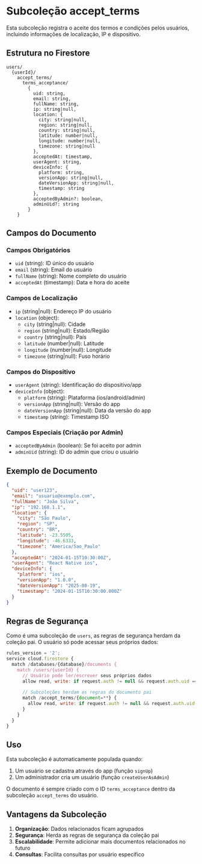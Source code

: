 # Subcoleção accept_terms

Esta subcoleção registra o aceite dos termos e condições pelos usuários, incluindo informações de localização, IP e dispositivo.

## Estrutura no Firestore

```
users/
  {userId}/
    accept_terms/
      terms_acceptance/
        {
          uid: string,
          email: string,
          fullName: string,
          ip: string|null,
          location: {
            city: string|null,
            region: string|null,
            country: string|null,
            latitude: number|null,
            longitude: number|null,
            timezone: string|null
          },
          acceptedAt: timestamp,
          userAgent: string,
          deviceInfo: {
            platform: string,
            versionApp: string|null,
            dateVersionApp: string|null,
            timestamp: string
          },
          acceptedByAdmin?: boolean,
          adminUid?: string
        }
    }
```

## Campos do Documento

### Campos Obrigatórios
- `uid` (string): ID único do usuário
- `email` (string): Email do usuário
- `fullName` (string): Nome completo do usuário
- `acceptedAt` (timestamp): Data e hora do aceite

### Campos de Localização
- `ip` (string|null): Endereço IP do usuário
- `location` (object):
  - `city` (string|null): Cidade
  - `region` (string|null): Estado/Região
  - `country` (string|null): País
  - `latitude` (number|null): Latitude
  - `longitude` (number|null): Longitude
  - `timezone` (string|null): Fuso horário

### Campos do Dispositivo
- `userAgent` (string): Identificação do dispositivo/app
- `deviceInfo` (object):
  - `platform` (string): Plataforma (ios/android/admin)
  - `versionApp` (string|null): Versão do app
  - `dateVersionApp` (string|null): Data da versão do app
  - `timestamp` (string): Timestamp ISO

### Campos Especiais (Criação por Admin)
- `acceptedByAdmin` (boolean): Se foi aceito por admin
- `adminUid` (string): ID do admin que criou o usuário

## Exemplo de Documento

```json
{
  "uid": "user123",
  "email": "usuario@exemplo.com",
  "fullName": "João Silva",
  "ip": "192.168.1.1",
  "location": {
    "city": "São Paulo",
    "region": "SP",
    "country": "BR",
    "latitude": -23.5505,
    "longitude": -46.6333,
    "timezone": "America/Sao_Paulo"
  },
  "acceptedAt": "2024-01-15T10:30:00Z",
  "userAgent": "React Native ios",
  "deviceInfo": {
    "platform": "ios",
    "versionApp": "1.0.0",
    "dateVersionApp": "2025-08-19",
    "timestamp": "2024-01-15T10:30:00.000Z"
  }
}
```

## Regras de Segurança

Como é uma subcoleção de `users`, as regras de segurança herdam da coleção pai. O usuário só pode acessar seus próprios dados:

```javascript
rules_version = '2';
service cloud.firestore {
  match /databases/{database}/documents {
    match /users/{userId} {
      // Usuário pode ler/escrever seus próprios dados
      allow read, write: if request.auth != null && request.auth.uid == userId;
      
      // Subcoleções herdam as regras do documento pai
      match /accept_terms/{document=**} {
        allow read, write: if request.auth != null && request.auth.uid == userId;
      }
    }
  }
}
```

## Uso

Esta subcoleção é automaticamente populada quando:
1. Um usuário se cadastra através do app (função `signUp`)
2. Um administrador cria um usuário (função `createUserAsAdmin`)

O documento é sempre criado com o ID `terms_acceptance` dentro da subcoleção `accept_terms` do usuário.

## Vantagens da Subcoleção

1. **Organização**: Dados relacionados ficam agrupados
2. **Segurança**: Herda as regras de segurança da coleção pai
3. **Escalabilidade**: Permite adicionar mais documentos relacionados no futuro
4. **Consultas**: Facilita consultas por usuário específico
